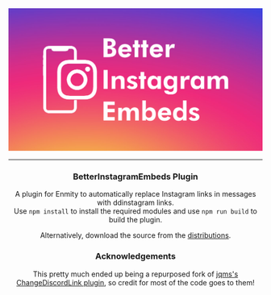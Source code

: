 <div align='center'>
   <img src='https://github.com/GooglyBlox/BetterInstagramEmbeds/blob/main/banner.png?raw=true' />
</div>

---

<div align='center'>
   <h3>BetterInstagramEmbeds Plugin</h3>

   A plugin for Enmity to automatically replace Instagram links in messages with ddinstagram links.<br />
   Use `npm install` to install the required modules and use `npm run build` to build the plugin.

   Alternatively, download the source from the <a href="https://github.com/GooglyBlox/BetterInstagramEmbeds/blob/main/dist/BetterInstagramEmbeds.js">distributions</a>.

</div>

<div align='center'> 
   <h3>Acknowledgements</h3>
   This pretty much ended up being a repurposed fork of <a href="https://github.com/jqms/enmity-plugins/tree/main/ChangeDiscordLink">jqms's ChangeDiscordLink plugin</a>, so credit for most of the code goes to them!
</div>
